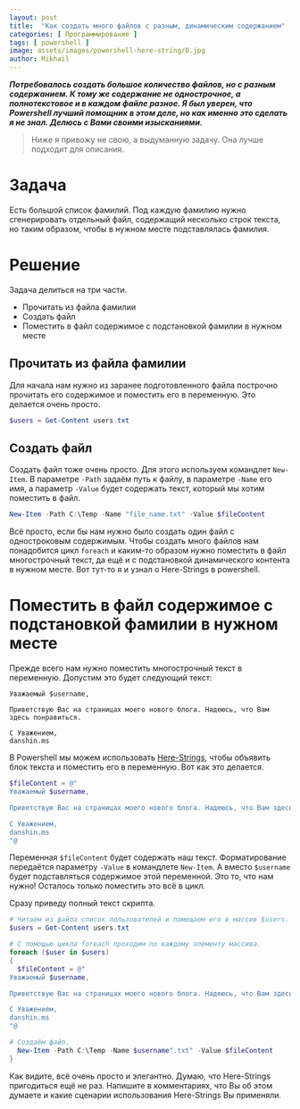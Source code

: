 ```yaml
---
layout: post
title:  "Как создать много файлов с разным, динамическим содержанием"
categories: [ Программирование ]
tags: [ powershell ]
image: assets/images/powershell-here-string/0.jpg
author: Mikhail
---
```

***Потребовалось создать большое количество файлов, но с разным содержанием. К тому же содержание не однострочное, а полнотекстовое и в каждом файле разное. Я был уверен, что Powershell лучший помощник в этом деле, но как именно это сделать я не знал. Делюсь с Вами своими изысканиями.***

>Ниже я привожу не свою, а выдуманную задачу. Она лучше подходит для описания.

# Задача
Есть большой список фамилий. Под каждую фамилию нужно сгенерировать отдельный файл, содержащий несколько строк текста, но таким образом, чтобы в нужном месте подставлялась фамилия.

# Решение
Задача делиться на три части. 

* Прочитать из файла фамилии
* Создать файл
* Поместить в файл содержимое с подстановкой фамилии в нужном месте

## Прочитать из файла фамилии
Для начала нам нужно из заранее подготовленного файла построчно прочитать его содержимое и поместить его в переменную. Это делается очень просто.

```powershell
$users = Get-Content users.txt
```

## Создать файл
Создать файл тоже очень просто. Для этого используем командлет `New-Item`. В параметре `-Path` задаём путь к файлу, в параметре `-Name` его имя, а параметр `-Value` будет содержать текст, который мы хотим поместить в файл.

```powershell
New-Item -Path C:\Temp -Name "file_name.txt" -Value $fileContent
```

Всё просто, если бы нам нужно было создать один файл с одностроковым содержимым. Чтобы создать много файлов нам понадобится цикл `foreach` и каким-то образом нужно поместить в файл многострочный текст, да ещё и с подстановкой динамического контента в нужном месте. Вот тут-то я и узнал о Here-Strings в powershell.

# Поместить в файл содержимое с подстановкой фамилии в нужном месте
Прежде всего нам нужно поместить многострочный текст в переменную. Допустим это будет следующий текст:

```
Уважаемый $username,

Приветствую Вас на страницах моего нового блога. Надеюсь, что Вам здесь понравиться.

С Уважением,
danshin.ms
```

В Powershell мы можем использовать [Here-Strings](https://devblogs.microsoft.com/scripting/powertip-use-here-strings-with-powershell/), чтобы объявить блок текста и поместить его в переменную. Вот как это делается.

```powershell
$fileContent = @"
Уважаемый $username,

Приветствую Вас на страницах моего нового блога. Надеюсь, что Вам здесь понравиться.

С Уважением,
danshin.ms
"@
```

Переменная `$fileContent` будет содержать наш текст. Форматирование  передаётся параметру `-Value` в командлете `New-Item`. А вместо `$username` будет подставляться содержимое этой переменной. Это то, что нам нужно! Осталось только поместить это всё в цикл.

Сразу приведу полный текст скрипта.

```powershell
# Читаем из файла список пользователей и помещаем его в массив $users.
$users = Get-Content users.txt

# С помощью цикла foreach проходим по каждому элементу массива.
foreach ($user in $users)
{
  $fileContent = @"
Уважаемый $username,

Приветствую Вас на страницах моего нового блога. Надеюсь, что Вам здесь понравиться.

С Уважением,
danshin.ms
"@

# Создаём файл.
  New-Item -Path C:\Temp -Name $username".txt" -Value $fileContent
}
```

Как видите, всё очень просто и элегантно. Думаю, что Here-Strings пригодиться ещё не раз. Напишите в комментариях, что Вы об этом думаете и какие сценарии использования Here-Strings Вы применяли.